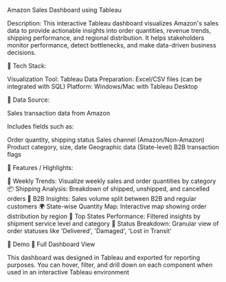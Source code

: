 
Amazon Sales Dashboard using Tableau

Description:
This interactive Tableau dashboard visualizes Amazon's sales data to provide actionable insights into order quantities, revenue trends, shipping performance, and regional distribution.
It helps stakeholders monitor performance, detect bottlenecks, and make data-driven business decisions.

🧰 Tech Stack:

Visualization Tool: Tableau
Data Preparation: Excel/CSV files (can be integrated with SQL)
Platform: Windows/Mac with Tableau Desktop

📂 Data Source:

Sales transaction data from Amazon

Includes fields such as:

Order quantity, shipping status
Sales channel (Amazon/Non-Amazon)
Product category, size, date
Geographic data (State-level)
B2B transaction flags

🌟 Features / Highlights:

📅 Weekly Trends: Visualize weekly sales and order quantities by category
📦 Shipping Analysis: Breakdown of shipped, unshipped, and cancelled orders
🛒 B2B Insights: Sales volume split between B2B and regular customers
🌍 State-wise Quantity Map: Interactive map showing order distribution by region
🔢 Top States Performance: Filtered insights by shipment service level and category
🔁 Status Breakdown: Granular view of order statuses like 'Delivered', 'Damaged', 'Lost in Transit'

📸 Demo
🔹 Full Dashboard View

This dashboard was designed in Tableau and exported for reporting purposes. You can hover, filter, and drill down on each component when used in an interactive Tableau environment
